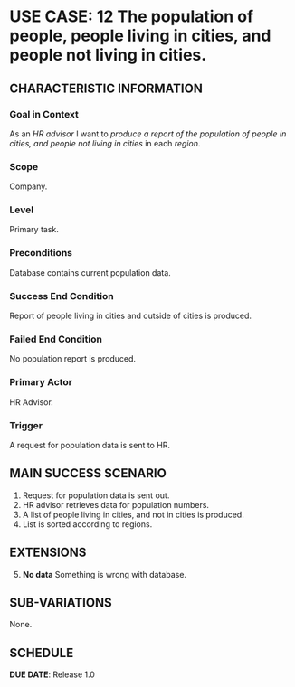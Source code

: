 # USE CASE: 12 The population of people, people living in cities, and people not living in cities.

## CHARACTERISTIC INFORMATION

### Goal in Context

As an *HR advisor* I want to *produce a report of the population of people in cities, and people not living in cities* in each *region*.

### Scope

Company.

### Level

Primary task.

### Preconditions

Database contains current population data.

### Success End Condition

Report of people living in cities and outside of cities is produced.

### Failed End Condition    

No population report is produced.

### Primary Actor

HR Advisor.

### Trigger

A request for population data is sent to HR.

## MAIN SUCCESS SCENARIO

1. Request for population data is sent out.
2. HR advisor retrieves data for population numbers.
3. A list of people living in cities, and not in cities is produced.
4. List is sorted according to regions.

## EXTENSIONS

5. **No data**
 Something is wrong with database.

## SUB-VARIATIONS

None.

## SCHEDULE

**DUE DATE**: Release 1.0
